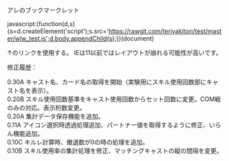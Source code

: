 アレのブックマークレット

javascript:(function(d,s){s=d.createElement('script');s.src='https://rawgit.com/teriyakitori/test/master/wlw_test.js';d.body.appendChild(s);})(document)

↑のリンクを使用する。
IEは11以前ではレイアウトが崩れる可能性が高いです。

修正履歴：

0.30A キャスト名、カード名の取得を開始（実験用にスキル使用回数部にキャスト名を表示）。<br>
0.20B スキル使用回数基準をキャスト使用回数からセット回数に変更。COM戦のみの対応。表示桁数変更。<br>
0.20A 集計データ保存機能を追加。<br>
0.11A アイコン選択時透過処理追加、パートナー値を取得するように修正、いらん機能追加。<br>
0.10C キルレ計算時、撤退数が0の時の処理を追加。<br>
0.10B スキル使用率の集計処理を修正、マッチングキャストの縦の間隔を変更。
